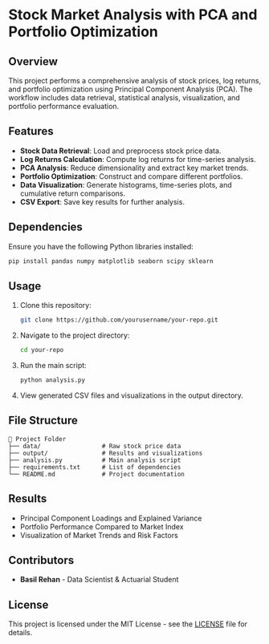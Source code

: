 # Stock Market Analysis with PCA and Portfolio Optimization

## Overview
This project performs a comprehensive analysis of stock prices, log returns, and portfolio optimization using Principal Component Analysis (PCA). The workflow includes data retrieval, statistical analysis, visualization, and portfolio performance evaluation.

## Features
- **Stock Data Retrieval**: Load and preprocess stock price data.
- **Log Returns Calculation**: Compute log returns for time-series analysis.
- **PCA Analysis**: Reduce dimensionality and extract key market trends.
- **Portfolio Optimization**: Construct and compare different portfolios.
- **Data Visualization**: Generate histograms, time-series plots, and cumulative return comparisons.
- **CSV Export**: Save key results for further analysis.

## Dependencies
Ensure you have the following Python libraries installed:
```bash
pip install pandas numpy matplotlib seaborn scipy sklearn
```

## Usage
1. Clone this repository:
   ```bash
   git clone https://github.com/yourusername/your-repo.git
   ```
2. Navigate to the project directory:
   ```bash
   cd your-repo
   ```
3. Run the main script:
   ```bash
   python analysis.py
   ```
4. View generated CSV files and visualizations in the output directory.

## File Structure
```
📂 Project Folder
├── data/                 # Raw stock price data
├── output/               # Results and visualizations
├── analysis.py           # Main analysis script
├── requirements.txt      # List of dependencies
└── README.md             # Project documentation
```

## Results
- Principal Component Loadings and Explained Variance
- Portfolio Performance Compared to Market Index
- Visualization of Market Trends and Risk Factors

## Contributors
- **Basil Rehan** - Data Scientist & Actuarial Student

## License
This project is licensed under the MIT License - see the [LICENSE](LICENSE) file for details.
